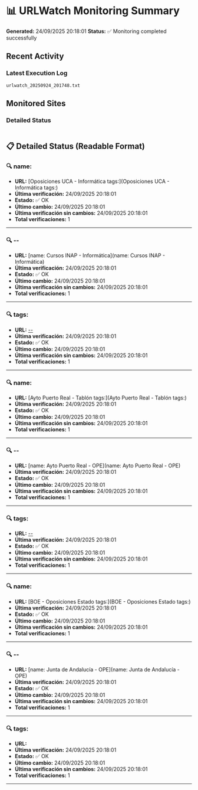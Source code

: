 # 📊 URLWatch Monitoring Summary

**Generated:** 24/09/2025 20:18:01
**Status:** ✅ Monitoring completed successfully

## Recent Activity

### Latest Execution Log
`urlwatch_20250924_201748.txt`

## Monitored Sites

### Detailed Status
```
```

## 📋 Detailed Status (Readable Format)

### 🔍 name:

- **URL:** [Oposiciones UCA - Informática	tags:](Oposiciones UCA - Informática	tags:)
- **Última verificación:** 24/09/2025 20:18:01
- **Estado:** ✅ OK
- **Último cambio:** 24/09/2025 20:18:01
- **Última verificación sin cambios:** 24/09/2025 20:18:01
- **Total verificaciones:** 1

---

### 🔍 --

- **URL:** [name: Cursos INAP - Informática](name: Cursos INAP - Informática)
- **Última verificación:** 24/09/2025 20:18:01
- **Estado:** ✅ OK
- **Último cambio:** 24/09/2025 20:18:01
- **Última verificación sin cambios:** 24/09/2025 20:18:01
- **Total verificaciones:** 1

---

### 🔍 tags:

- **URL:** [--](--)
- **Última verificación:** 24/09/2025 20:18:01
- **Estado:** ✅ OK
- **Último cambio:** 24/09/2025 20:18:01
- **Última verificación sin cambios:** 24/09/2025 20:18:01
- **Total verificaciones:** 1

---

### 🔍 name:

- **URL:** [Ayto Puerto Real - Tablón	tags:](Ayto Puerto Real - Tablón	tags:)
- **Última verificación:** 24/09/2025 20:18:01
- **Estado:** ✅ OK
- **Último cambio:** 24/09/2025 20:18:01
- **Última verificación sin cambios:** 24/09/2025 20:18:01
- **Total verificaciones:** 1

---

### 🔍 --

- **URL:** [name: Ayto Puerto Real - OPE](name: Ayto Puerto Real - OPE)
- **Última verificación:** 24/09/2025 20:18:01
- **Estado:** ✅ OK
- **Último cambio:** 24/09/2025 20:18:01
- **Última verificación sin cambios:** 24/09/2025 20:18:01
- **Total verificaciones:** 1

---

### 🔍 tags:

- **URL:** [--](--)
- **Última verificación:** 24/09/2025 20:18:01
- **Estado:** ✅ OK
- **Último cambio:** 24/09/2025 20:18:01
- **Última verificación sin cambios:** 24/09/2025 20:18:01
- **Total verificaciones:** 1

---

### 🔍 name:

- **URL:** [BOE - Oposiciones Estado	tags:](BOE - Oposiciones Estado	tags:)
- **Última verificación:** 24/09/2025 20:18:01
- **Estado:** ✅ OK
- **Último cambio:** 24/09/2025 20:18:01
- **Última verificación sin cambios:** 24/09/2025 20:18:01
- **Total verificaciones:** 1

---

### 🔍 --

- **URL:** [name: Junta de Andalucía - OPE](name: Junta de Andalucía - OPE)
- **Última verificación:** 24/09/2025 20:18:01
- **Estado:** ✅ OK
- **Último cambio:** 24/09/2025 20:18:01
- **Última verificación sin cambios:** 24/09/2025 20:18:01
- **Total verificaciones:** 1

---

### 🔍 tags:

- **URL:** []()
- **Última verificación:** 24/09/2025 20:18:01
- **Estado:** ✅ OK
- **Último cambio:** 24/09/2025 20:18:01
- **Última verificación sin cambios:** 24/09/2025 20:18:01
- **Total verificaciones:** 1

---

